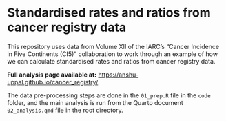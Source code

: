 # Standardised rates and ratios from cancer registry data
This repository uses data from Volume XII of the IARC’s “Cancer Incidence in Five Continents (CI5)” collaboration to work through an example of how we can calculate standardised rates and ratios from cancer registry data.  

**Full analysis page available at:** <https://anshu-uppal.github.io/cancer_registry/>  

The data pre-processing steps are done in the `01_prep.R` file in the `code` folder, and the main analysis is run from the Quarto document `02_analysis.qmd` file in the root directory.

